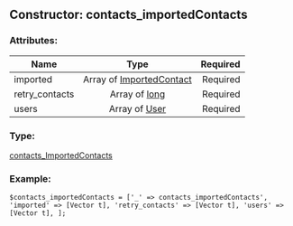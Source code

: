## Constructor: contacts\_importedContacts  

### Attributes:

| Name     |    Type       | Required |
|----------|:-------------:|---------:|
|imported|Array of [ImportedContact](../types/ImportedContact.md) | Required|
|retry\_contacts|Array of [long](../types/long.md) | Required|
|users|Array of [User](../types/User.md) | Required|
### Type: 

[contacts\_ImportedContacts](../types/contacts_ImportedContacts.md)
### Example:

```
$contacts_importedContacts = ['_' => contacts_importedContacts', 'imported' => [Vector t], 'retry_contacts' => [Vector t], 'users' => [Vector t], ];
```